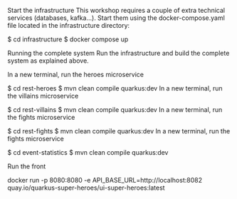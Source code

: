 Start the infrastructure
This workshop requires a couple of extra technical services (databases, kafka…​). Start them using the docker-compose.yaml file located in the infrastructure directory:

$ cd infrastructure
$ docker compose up


Running the complete system
Run the infrastructure and build the complete system as explained above.

In a new terminal, run the heroes microservice

$ cd rest-heroes
$ mvn clean compile quarkus:dev
In a new terminal, run the villains microservice

$ cd rest-villains
$ mvn clean compile quarkus:dev
In a new terminal, run the fights microservice

$ cd rest-fights
$ mvn clean compile quarkus:dev
In a new terminal, run the fights microservice

$ cd event-statistics
$ mvn clean compile quarkus:dev

Run the front

docker run -p 8080:8080 -e API_BASE_URL=http://localhost:8082 quay.io/quarkus-super-heroes/ui-super-heroes:latest